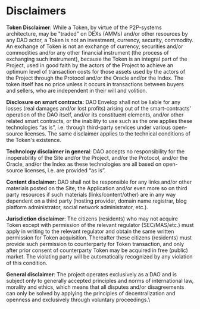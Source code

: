 # Disclaimers

**Token Disclaimer**: While a Token, by virtue of the P2P-systems architecture, may be "traded" on DEXs (AMMs) and/or other resources by any DAO actor, a Token is not an investment, currency, security, commodity. An exchange of Token is not an exchange of currency, securities and/or commodities and/or any other financial instrument (the process of exchanging such instrument), because the Token is an integral part of the Project, used in good faith by the actors of the Project to achieve an optimum level of transaction costs for those assets used by the actors of the Project through the Protocol and/or the Oracle and/or the Index. The token itself has no price unless it occurs in transactions between buyers and sellers, who are independent in their will and volition.

**Disclosure on smart contracts**: DAO Envelop shall not be liable for any losses (real damages and/or lost profits) arising out of the smart-contracts’ operation of the DAO itself, and/or its constituent elements, and/or other related smart contracts, or the inability to use such as the one applies these technologies “as is”, i.e. through third-party services under various open-source licenses. The same disclaimer applies to the technical conditions of the Token's existence.

**Technology disclaimer in genera**l: DAO accepts no responsibility for the inoperability of the Site and/or the Project, and/or the Protocol, and/or the Oracle, and/or the Index as these technologies are all based on open-source licenses, i.e. are provided “as is”.

**Content disclaimer:** DAO shall not be responsible for any links and/or other materials posted on the Site, the Application and/or even more so on third party resources if such materials (links/content/other) are in any way dependent on a third party (hosting provider, domain name registrar, blog platform administrator, social network administrator, etc.).

**Jurisdiction disclaimer**: The citizens (residents) who may not acquire Token except with permission of the relevant regulator (SEC/MAS/etc.) must apply in writing to the relevant regulator and obtain the same written permission for Token acquisition. Thereafter these citizens (residents) must provide such permission to counterparty for Token transaction, and only after prior consent of counterparty Token may be acquired in free (public) market. The violating party will be automatically recognized by any violation of this condition.

**General disclaimer**: The project operates exclusively as a DAO and is subject only to generally accepted principles and norms of international law, morality and ethics, which means that all disputes and/or disagreements can only be solved by applying the principles of decentralization and openness and exclusively through voluntary proceedings.\

